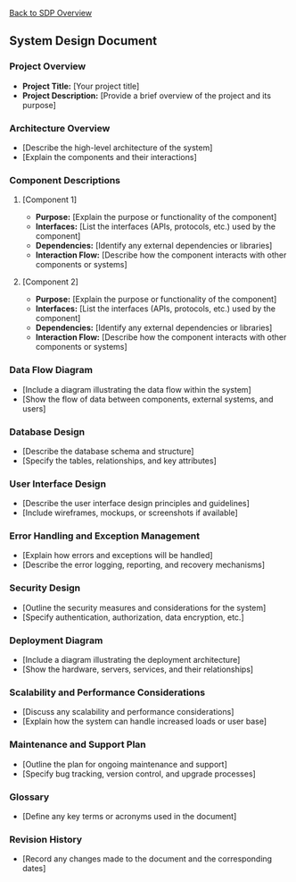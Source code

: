 [Back to SDP Overview](README.md)

## System Design Document

### Project Overview

- **Project Title:** [Your project title]
- **Project Description:** [Provide a brief overview of the project and its purpose]

### Architecture Overview

- [Describe the high-level architecture of the system]
- [Explain the components and their interactions]

### Component Descriptions

1. [Component 1]
    - **Purpose:** [Explain the purpose or functionality of the component]
    - **Interfaces:** [List the interfaces (APIs, protocols, etc.) used by the component]
    - **Dependencies:** [Identify any external dependencies or libraries]
    - **Interaction Flow:** [Describe how the component interacts with other components or systems]

2. [Component 2]
    - **Purpose:** [Explain the purpose or functionality of the component]
    - **Interfaces:** [List the interfaces (APIs, protocols, etc.) used by the component]
    - **Dependencies:** [Identify any external dependencies or libraries]
    - **Interaction Flow:** [Describe how the component interacts with other components or systems]

### Data Flow Diagram

- [Include a diagram illustrating the data flow within the system]
- [Show the flow of data between components, external systems, and users]

### Database Design

- [Describe the database schema and structure]
- [Specify the tables, relationships, and key attributes]

### User Interface Design

- [Describe the user interface design principles and guidelines]
- [Include wireframes, mockups, or screenshots if available]

### Error Handling and Exception Management

- [Explain how errors and exceptions will be handled]
- [Describe the error logging, reporting, and recovery mechanisms]

### Security Design

- [Outline the security measures and considerations for the system]
- [Specify authentication, authorization, data encryption, etc.]

### Deployment Diagram

- [Include a diagram illustrating the deployment architecture]
- [Show the hardware, servers, services, and their relationships]

### Scalability and Performance Considerations

- [Discuss any scalability and performance considerations]
- [Explain how the system can handle increased loads or user base]

### Maintenance and Support Plan

- [Outline the plan for ongoing maintenance and support]
- [Specify bug tracking, version control, and upgrade processes]

### Glossary

- [Define any key terms or acronyms used in the document]

### Revision History

- [Record any changes made to the document and the corresponding dates]

